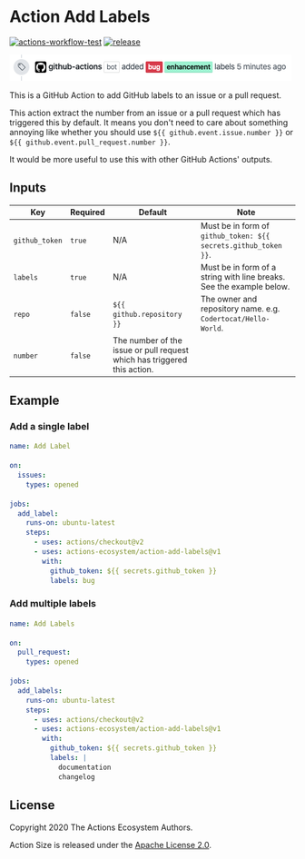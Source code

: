 # Action Add Labels

[![actions-workflow-test][actions-workflow-test-badge]][actions-workflow-test]
[![release][release-badge]][release]

![screenshot](./docs/assets/screenshot.png)

This is a GitHub Action to add GitHub labels to an issue or a pull request.

This action extract the number from an issue or a pull request which has triggered this by default.
It means you don't need to care about something annoying like whether you should use `${{ github.event.issue.number }}` or `${{ github.event.pull_request.number }}`.

It would be more useful to use this with other GitHub Actions' outputs.

## Inputs

|      Key       | Required |                                 Default                                  |                                 Note                                 |
| -------------- | -------- | ------------------------------------------------------------------------ | -------------------------------------------------------------------- |
| `github_token` | `true`   | N/A                                                                      | Must be in form of `github_token: ${{ secrets.github_token }}`.      |
| `labels`       | `true`   | N/A                                                                      | Must be in form of a string with line breaks. See the example below. |
| `repo`         | `false`  | `${{ github.repository }}`                                               | The owner and repository name. e.g. `Codertocat/Hello-World`.        |
| `number`       | `false`  | The number of the issue or pull request which has triggered this action. |                                                                      |

## Example

### Add a single label

```yaml
name: Add Label

on:
  issues:
    types: opened

jobs:
  add_label:
    runs-on: ubuntu-latest
    steps:
      - uses: actions/checkout@v2
      - uses: actions-ecosystem/action-add-labels@v1
        with:
          github_token: ${{ secrets.github_token }}
          labels: bug
```

### Add multiple labels

```yaml
name: Add Labels

on:
  pull_request:
    types: opened

jobs:
  add_labels:
    runs-on: ubuntu-latest
    steps:
      - uses: actions/checkout@v2
      - uses: actions-ecosystem/action-add-labels@v1
        with:
          github_token: ${{ secrets.github_token }}
          labels: |
            documentation
            changelog
```

## License

Copyright 2020 The Actions Ecosystem Authors.

Action Size is released under the [Apache License 2.0](./LICENSE).

<!-- badge links -->

[actions-workflow-test]: https://github.com/actions-ecosystem/action-add-labels/actions?query=workflow%3ATest
[actions-workflow-test-badge]: https://img.shields.io/github/workflow/status/actions-ecosystem/action-add-labels/Test?label=Test&style=for-the-badge&logo=github

[release]: https://github.com/actions-ecosystem/action-add-labels>/releases
[release-badge]: https://img.shields.io/github/v/release/actions-ecosystem/action-add-labels>?style=for-the-badge&logo=github
